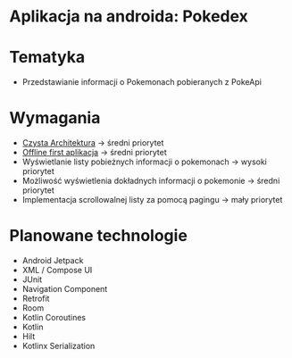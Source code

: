 # Aplikacja na androida: Pokedex

# Tematyka
* Przedstawianie informacji o Pokemonach pobieranych z PokeApi

# Wymagania
* [Czysta Architektura](https://developer.android.com/topic/architecture?gclid=Cj0KCQiAsdKbBhDHARIsANJ6-jdNi51WZKVm6YwBBnQIHYv1kqkaBEsu0h6uJWhtUH23XbrN5SQON54aAqVyEALw_wcB&gclsrc=aw.ds) -> średni priorytet
* [Offline first aplikacja](https://developer.android.com/topic/architecture/data-layer/offline-first) -> średni priorytet
* Wyświetlanie listy pobieżnych informacji o pokemonach -> wysoki priorytet
* Możliwość wyświetlenia dokładnych informacji o pokemonie -> średni priorytet
* Implementacja scrollowalnej listy za pomocą pagingu -> mały priorytet

# Planowane technologie
* Android Jetpack
* XML / Compose UI
* JUnit
* Navigation Component
* Retrofit
* Room
* Kotlin Coroutines
* Kotlin
* Hilt
* Kotlinx Serialization
